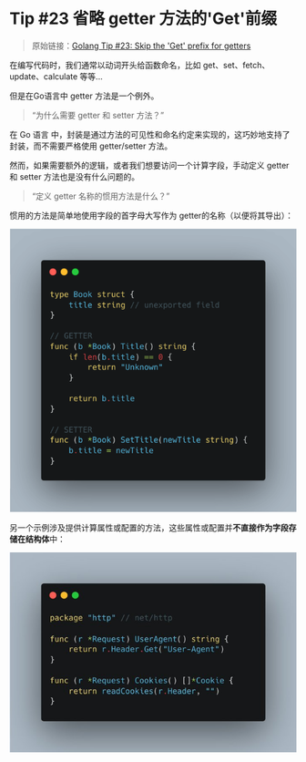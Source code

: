 
# Tip #23 省略 getter 方法的'Get'前缀

>  原始链接：[Golang Tip #23: Skip the 'Get' prefix for getters](https://twitter.com/func25/status/1758798018227441764)
>

在编写代码时，我们通常以动词开头给函数命名，比如 get、set、fetch、update、calculate 等等...

但是在Go语言中 getter 方法是一个例外。

> “为什么需要 getter 和 setter 方法？”

在 Go 语言 中，封装是通过方法的可见性和命名约定来实现的，这巧妙地支持了封装，而不需要严格使用 getter/setter 方法。

然而，如果需要额外的逻辑，或者我们想要访问一个计算字段，手动定义 getter 和 setter 方法也是没有什么问题的。

> “定义 getter 名称的惯用方法是什么？”

惯用的方法是简单地使用字段的首字母大写作为 getter的名称（以便将其导出）：

![](./images/023/tips023-img1.png)

另一个示例涉及提供计算属性或配置的方法，这些属性或配置并**不直接作为字段存储在结构体**中：

![](./images/023/tips023-img2.png)
